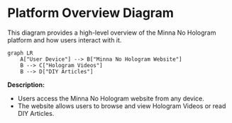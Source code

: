 # Platform Overview Diagram

This diagram provides a high-level overview of the Minna No Hologram platform and how users interact with it.

```mermaid
graph LR
    A["User Device"] --> B["Minna No Hologram Website"]
    B --> C["Hologram Videos"]
    B --> D["DIY Articles"]
```

**Description:**
- Users access the Minna No Hologram website from any device.
- The website allows users to browse and view Hologram Videos or read DIY Articles.